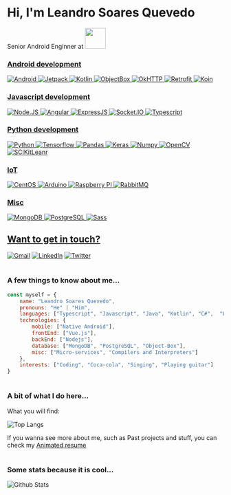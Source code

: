 # Hi, I'm Leandro Soares Quevedo

Senior Android Enginner at  <a href="https://zallpy.com/"><img src="https://www.vagasfloripa.com.br/wp-content/uploads/company_logos/2019/01/zallpy_group_logo_home-1.png" width="48">

###  Android development
![Android](https://img.shields.io/badge/Android-3ddc84?style=for-the-badge&logo=Android&logoColor=white) ![Jetpack](https://img.shields.io/badge/Jetpack-fb8800?style=for-the-badge&logo=azuredataexplorer&logoColor=white) ![Kotlin](https://img.shields.io/badge/Kotlin-7f52ff?style=for-the-badge&logo=hackthebox&logoColor=white) ![ObjectBox](https://img.shields.io/badge/ObjectBox-17a5a9?style=for-the-badge&logo=hackthebox&logoColor=white) ![OkHTTP](https://img.shields.io/badge/OKHTTP-262626?style=for-the-badge&logo=square&logoColor=white) ![Retrofit](https://img.shields.io/badge/Retrofit-262626?style=for-the-badge&logo=square&logoColor=white) ![Koin](https://img.shields.io/badge/Koin-222222?style=for-the-badge&logo=data:image/svg+xml;base64,PD94bWwgdmVyc2lvbj0iMS4wIiBlbmNvZGluZz0iVVRGLTgiIHN0YW5kYWxvbmU9Im5vIj8+CjxzdmcgeG1sbnM9Imh0dHA6Ly93d3cudzMub3JnLzIwMDAvc3ZnIiBoZWlnaHQ9IjU3MS4xMSIgd2lkdGg9IjU0MS42Ij4KICA8cGF0aCBzdHlsZT0iZmlsbDojZmZjYzAwIiBkPSJNNTM1LjQ0MSw0MTIuMzM5QTI4MC44NjgsMjgwLjg2OCAwIDEsMSA1MzYuMTg2LDE2MS43MzNMMjg0LjQ5MywyODYuMjlaIi8+Cjwvc3ZnPg==&logoColor=white) 

### Javascript development
![Node.JS](https://img.shields.io/badge/Node.js-339933?style=for-the-badge&logo=nodedotjs&logoColor=white) ![Angular](https://img.shields.io/badge/Vue.js-35495E?style=for-the-badge&logo=vuedotjs&logoColor=4FC08D) ![ExpressJS](https://img.shields.io/badge/ExpressJS-000000?style=for-the-badge&logo=express&logoColor=white) ![Socket.IO](https://img.shields.io/badge/Socket.IO-212121?style=for-the-badge&logo=socket.io&logoColor=white) ![Typescript](https://img.shields.io/badge/TypeScript-007ACC?style=for-the-badge&logo=typescript&logoColor=white)

### Python development
![Python](https://img.shields.io/badge/Python-3776AB?style=for-the-badge&logo=python&logoColor=white) ![Tensorflow](https://img.shields.io/badge/TensorFlow-FF6F00?style=for-the-badge&logo=TensorFlow&logoColor=white) ![Pandas](https://img.shields.io/badge/Pandas-2C2D72?style=for-the-badge&logo=pandas&logoColor=white) ![Keras](https://img.shields.io/badge/Keras-D00000?style=for-the-badge&logo=Keras&logoColor=white) ![Numpy](https://img.shields.io/badge/Numpy-777BB4?style=for-the-badge&logo=numpy&logoColor=white) ![OpenCV](https://img.shields.io/badge/OpenCV-27338e?style=for-the-badge&logo=OpenCV&logoColor=white) ![SCIKitLeanr](https://img.shields.io/badge/scikit_learn-F7931E?style=for-the-badge&logo=scikit-learn&logoColor=white)

### IoT
![CentOS](https://img.shields.io/badge/Cent%20OS-262577?style=for-the-badge&logo=CentOS&logoColor=white)  ![Arduino](https://img.shields.io/badge/Arduino-00979D?style=for-the-badge&logo=Arduino&logoColor=white) ![Raspberry PI](https://img.shields.io/badge/Raspberry%20Pi-A22846?style=for-the-badge&logo=Raspberry%20Pi&logoColor=white) ![RabbitMQ](https://img.shields.io/badge/rabbitmq-%23FF6600.svg?&style=for-the-badge&logo=rabbitmq&logoColor=white)

### Misc
![MongoDB](https://img.shields.io/badge/MongoDB-4EA94B?style=for-the-badge&logo=mongodb&logoColor=white) ![PostgreSQL](https://img.shields.io/badge/PostgreSQL-316192?style=for-the-badge&logo=postgresql&logoColor=white) ![Sass](https://img.shields.io/badge/Sass-CC6699?style=for-the-badge&logo=sass&logoColor=white)

    
## Want to get in touch?

[![Gmail](https://img.shields.io/badge/Gmail-D14836?style=for-the-badge&logo=gmail&logoColor=white)](mailto:leandrosoaresquevedo@gmail.com) [![LinkedIn](https://img.shields.io/badge/LinkedIn-0077B5?style=for-the-badge&logo=linkedin&logoColor=white)](https://www.linkedin.com/in/leandroquevedo/) [![Twitter](https://img.shields.io/badge/Twitter-1DA1F2?style=for-the-badge&logo=twitter&logoColor=white)](https://twitter.com/LeandroSQ101)

#
### A few things to know about me...

```javascript
const myself = {
	name: "Leandro Soares Quevedo",
	pronouns: "He" | "Him",
	languages: ["Typescript", "Javascript", "Java", "Kotlin", "C#",  "Lua", "Python"],
	technologies: {
		mobile: ["Native Android"],
		frontEnd: ["Vue.js"],
		backEnd: ["Nodejs"],
		database: ["MongoDB", "PostgreSQL", "Object-Box"],
		misc: ["Micro-services", "Compilers and Interpreters"]
	},
	interests: ["Coding", "Coca-cola", "Singing", "Playing guitar"]
}
```

#
### A bit of what I do here...

What you will find:

![Top Langs](https://github-readme-stats.vercel.app/api/top-langs/?username=LeandroSQ&theme=vue&layout=compact)

If you wanna see more about me, such as Past projects and stuff, you can check my [Animated resume](https://leandrosq.github.io/RCA-Resume/app/src/view/index.html)

#
### Some stats because it is cool...

![Github Stats](https://github-readme-stats.vercel.app/api?username=LeandroSQ&theme=vue)
